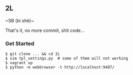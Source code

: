 ## 2L

~SB (bì shè)~

That's it, no more commit, shit code...

### Get Started

```
$ git clone ... && cd 2L
$ vim tpl_settings.py  # some of them will not working
$ vagrant up
$ python -m webbrowser -t http://localhost:9487/
```

